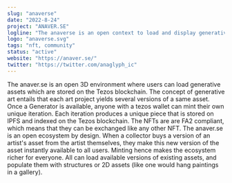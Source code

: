 ```yaml
---
slug: "anaverse"
date: "2022-8-24"
project: "ANAVER.SE"
logline: "The anaverse is an open context to load and display generative NFTs minted on platforms such as fx(hash), objkt.com and versum."
logo: "anaverse.svg"
tags: "nft, community"
status: "active"
website: "https://anaver.se/"
twitter: "https://twitter.com/anaglyph_ic"
---
```


The anaver.se is an open 3D environment where users can load generative assets which are stored on the Tezos blockchain. The concept of generative art entails that each art project yields several versions of a same asset. Once a Generator is available, anyone with a tezos wallet can mint their own unique iteration. Each iteration produces a unique piece that is stored on IPFS and indexed on the Tezos blockchain. The NFTs are are FA2 compliant, which means that they can be exchanged like any other NFT. The anaver.se is an open ecosystem by design. When a collector buys a version of an artist's asset from the artist themselves, they make this new version of the asset instantly available to all users. Minting hence makes the ecosystem richer for everyone. All can load available versions of existing assets, and populate them with structures or 2D assets (like one would hang paintings in a gallery). 
